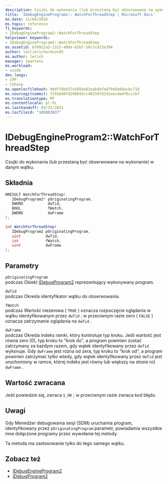 ```yaml
---
description: Czujki do wykonania (lub przestaną być obserwowane na wykonanie) w danym wątku.
title: 'IDebugEngineProgram2:: WatchForThreadStep | Microsoft Docs'
ms.date: 11/04/2016
ms.topic: reference
f1_keywords:
- IDebugEngineProgram2::WatchForThreadStep
helpviewer_keywords:
- IDebugEngineProgram2::WatchForThreadStep
ms.assetid: b70922a3-1313-409a-b3b7-50c7cd13e394
author: leslierichardson95
ms.author: lerich
manager: jmartens
ms.workload:
- vssdk
dev_langs:
- CPP
- CSharp
ms.openlocfilehash: 9ddf7de557a5059a83aabdbfad7045e8dacbc71b
ms.sourcegitcommit: f2916d8fd296b92cc402597d1d1eecda4f6cccbf
ms.translationtype: MT
ms.contentlocale: pl-PL
ms.lasthandoff: 03/25/2021
ms.locfileid: "105093837"
---
```

# <a name="idebugengineprogram2watchforthreadstep"></a>IDebugEngineProgram2::WatchForThreadStep
Czujki do wykonania (lub przestaną być obserwowane na wykonanie) w danym wątku.

## <a name="syntax"></a>Składnia

```cpp
HRESULT WatchForThreadStep( 
   IDebugProgram2* pOriginatingProgram,
   DWORD           dwTid,
   BOOL            fWatch,
   DWORD           dwFrame
);
```

```csharp
int WatchForThreadStep( 
   IDebugProgram2 pOriginatingProgram,
   uint           dwTid,
   int            fWatch,
   uint           dwFrame
);
```

## <a name="parameters"></a>Parametry
`pOriginatingProgram`\
podczas Obiekt [IDebugProgram2](../../../extensibility/debugger/reference/idebugprogram2.md) reprezentujący wykonywany program.

`dwTid`\
podczas Określa identyfikator wątku do obserwowania.

`fWatch`\
podczas Wartość niezerowa ( `TRUE` ) oznacza rozpoczęcie oglądania w wątku identyfikowanym przez `dwTid` ; w przeciwnym razie zero ( `FALSE` ) oznacza zatrzymanie oglądania na `dwTid` .

`dwFrame`\
podczas Określa indeks ramki, który kontroluje typ kroku. Jeśli wartość jest równa zero (0), typ kroku to "krok do", a program powinien zostać zatrzymany za każdym razem, gdy wątek identyfikowany przez `dwTid` wykonuje. Gdy `dwFrame` jest różna od zera, typ kroku to "krok od", a program powinien zatrzymać tylko wtedy, gdy wątek identyfikowany przez `dwTid` jest uruchomiony w ramce, której indeks jest równy lub większy na stosie niż `dwFrame` .

## <a name="return-value"></a>Wartość zwracana
 Jeśli powiedzie się, zwraca `S_OK` ; w przeciwnym razie zwraca kod błędu.

## <a name="remarks"></a>Uwagi
 Gdy Menedżer debugowania sesji (SDM) uruchamia program, identyfikowany przez `pOriginatingProgram` parametr, powiadamia wszystkie inne dołączone programy przez wywołanie tej metody.

 Ta metoda ma zastosowanie tylko do tego samego wątku.

## <a name="see-also"></a>Zobacz też
- [IDebugEngineProgram2](../../../extensibility/debugger/reference/idebugengineprogram2.md)
- [IDebugProgram2](../../../extensibility/debugger/reference/idebugprogram2.md)
